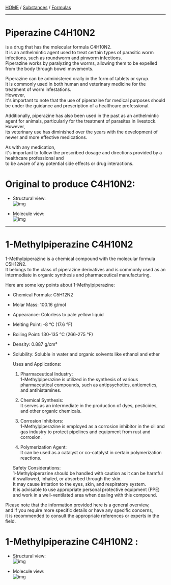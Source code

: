 [HOME](/README.md) / [Substances](/assets/docs/synthesis/substances/readme.md)  / [Formulas](/assets/docs/synthesis/substances/formulas/readme.md)    

-------------------------

# Piperazine C4H10N2  
  is a drug that has the molecular formula C4H10N2.    
   It is an anthelmintic agent used to treat certain types of parasitic worm infections, such as roundworm and pinworm infections.       
    Piperazine works by paralyzing the worms, allowing them to be expelled from the body through bowel movements.     

   Piperazine can be administered orally in the form of tablets or syrup.      
    It is commonly used in both human and veterinary medicine for the treatment of worm infestations.     
     However,      
      it's important to note that the use of piperazine for medical purposes should be under the guidance and prescription of a healthcare professional.       

  Additionally, piperazine has also been used in the past as an anthelmintic agent for animals, particularly for the treatment of parasites in livestock.     
   However,   
    its veterinary use has diminished over the years with the development of newer and more effective medications.     
  
  As with any medication,     
   it's important to follow the prescribed dosage and directions provided by a healthcare professional and     
    to be aware of any potential side effects or drug interactions.    

# Original to produce C4H10N2:
- Structural view:  
![img](/assets/docs/synthesis/substances/formulas/pharmaceutical/piperazine/imgs/MolView%20(structural%20formula).png)  

- Molecule view:  
![img](/assets/docs/synthesis/substances/formulas/pharmaceutical/piperazine/imgs/MolView%20(model).png)  

-------------------------

# 1-Methylpiperazine C4H10N2    
 1-Methylpiperazine is a chemical compound with the molecular formula C5H12N2.   
  It belongs to the class of piperazine derivatives and is commonly used as an intermediate in organic synthesis and pharmaceutical manufacturing.    
  
Here are some key points about 1-Methylpiperazine:   
   
- Chemical Formula: C5H12N2
- Molar Mass: 100.16 g/mol
- Appearance: Colorless to pale yellow liquid
- Melting Point: -8 °C (17.6 °F)
- Boiling Point: 130-135 °C (266-275 °F)
- Density: 0.887 g/cm³
- Solubility: Soluble in water and organic solvents like ethanol and ether

  Uses and Applications:
     1. Pharmaceutical Industry:  
         1-Methylpiperazine is utilized in the synthesis of various pharmaceutical compounds, such as antipsychotics, antiemetics, and antihistamines.  
         
     2. Chemical Synthesis:    
         It serves as an intermediate in the production of dyes, pesticides, and other organic chemicals.   
         
     3. Corrosion Inhibitors:  
         1-Methylpiperazine is employed as a corrosion inhibitor in the oil and gas industry to protect pipelines and equipment from rust and corrosion.  
         
     4. Polymerization Agent:    
         It can be used as a catalyst or co-catalyst in certain polymerization reactions.     
    
  Safety Considerations:    
   1-Methylpiperazine should be handled with caution as it can be harmful if swallowed, inhaled, or absorbed through the skin.     
    It may cause irritation to the eyes, skin, and respiratory system.    
     It is advisable to use appropriate personal protective equipment (PPE) and work in a well-ventilated area when dealing with this compound.     
      
Please note that the information provided here is a general overview,    
 and if you require more specific details or have any specific concerns,    
  it is recommended to consult the appropriate references or experts in the field.  

# 1-Methylpiperazine C4H10N2 :

- Structural view:  
![img](/assets/docs/synthesis/substances/formulas/pharmaceutical/piperazine/imgs/MolView%20(structural%20formula)2.png)  

- Molecule view:  
![img](/assets/docs/synthesis/substances/formulas/pharmaceutical/piperazine/imgs/MolView%20(model)2.png)  

